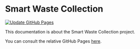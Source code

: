 # Smart Waste Collection
[![Update GitHub Pages](https://github.com/smartwastecollection/documentation/actions/workflows/gh-pages.yml/badge.svg?branch=main)](https://github.com/smartwastecollection/documentation/actions/workflows/gh-pages.yml)

This documentation is about the Smart Waste Collection project.

You can consult the relative GitHub Pages [here](https://smartwastecollection.github.io/documentation/index.html).
